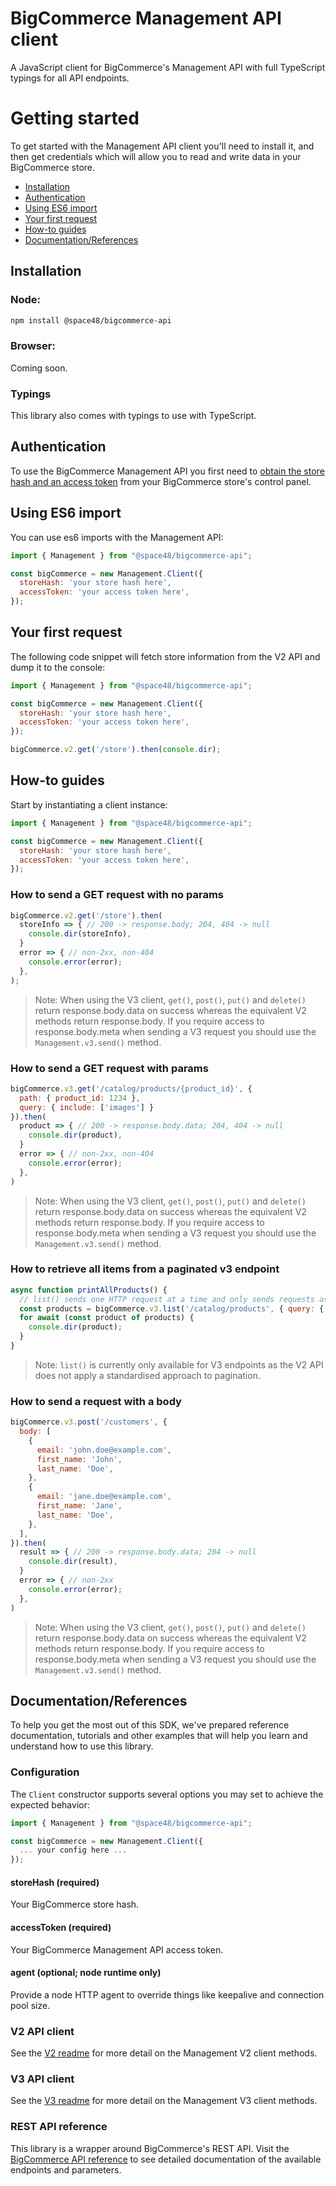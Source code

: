 # BigCommerce Management API client

A JavaScript client for BigCommerce's Management API with full TypeScript typings for all API endpoints.

# Getting started

To get started with the Management API client you'll need to install it, and then get credentials which will allow you to read and write data in your BigCommerce store.

- [Installation](#installation)
- [Authentication](#authentication)
- [Using ES6 import](#using-es6-import)
- [Your first request](#your-first-request)
- [How-to guides](#how-to-guides)
- [Documentation/References](#documentationreferences)

## Installation

### Node:

```sh
npm install @space48/bigcommerce-api
```

### Browser:

Coming soon.

### Typings

This library also comes with typings to use with TypeScript.

## Authentication

To use the BigCommerce Management API you first need to [obtain the store hash and an access token](https://developer.bigcommerce.com/api-docs/getting-started/authentication/rest-api-authentication#obtaining-store-api-credentials) from your BigCommerce store's control panel.

## Using ES6 import

You can use es6 imports with the Management API:

```js
import { Management } from "@space48/bigcommerce-api";

const bigCommerce = new Management.Client({
  storeHash: 'your store hash here',
  accessToken: 'your access token here',
});
```

## Your first request

The following code snippet will fetch store information from the V2 API and dump it to the console:

```js
import { Management } from "@space48/bigcommerce-api";

const bigCommerce = new Management.Client({
  storeHash: 'your store hash here',
  accessToken: 'your access token here',
});

bigCommerce.v2.get('/store').then(console.dir);
```

## How-to guides

Start by instantiating a client instance:

```js
import { Management } from "@space48/bigcommerce-api";

const bigCommerce = new Management.Client({
  storeHash: 'your store hash here',
  accessToken: 'your access token here',
});
```

### How to send a GET request with no params

```js
bigCommerce.v2.get('/store').then(
  storeInfo => { // 200 -> response.body; 204, 404 -> null
    console.dir(storeInfo),
  }
  error => { // non-2xx, non-404
    console.error(error);
  },
);
```

> Note: When using the V3 client, `get()`, `post()`, `put()` and `delete()` return response.body.data on success whereas the equivalent V2 methods return response.body. If you require access to response.body.meta when sending a V3 request you should use the `Management.v3.send()` method.

### How to send a GET request with params

```js
bigCommerce.v3.get('/catalog/products/{product_id}', {
  path: { product_id: 1234 },
  query: { include: ['images'] }
}).then(
  product => { // 200 -> response.body.data; 204, 404 -> null
    console.dir(product),
  }
  error => { // non-2xx, non-404
    console.error(error);
  },
)
```

> Note: When using the V3 client, `get()`, `post()`, `put()` and `delete()` return response.body.data on success whereas the equivalent V2 methods return response.body. If you require access to response.body.meta when sending a V3 request you should use the `Management.v3.send()` method.

### How to retrieve all items from a paginated v3 endpoint

```js
async function printAllProducts() {
  // list() sends one HTTP request at a time and only sends requests as the iterator is consumed
  const products = bigCommerce.v3.list('/catalog/products', { query: { include: ['images'] } });
  for await (const product of products) {
    console.dir(product);
  }
}
```

> Note: `list()` is currently only available for V3 endpoints as the V2 API does not apply a standardised approach to pagination.

### How to send a request with a body

```js
bigCommerce.v3.post('/customers', {
  body: [
    {
      email: 'john.doe@example.com',
      first_name: 'John',
      last_name: 'Doe',
    },
    {
      email: 'jane.doe@example.com',
      first_name: 'Jane',
      last_name: 'Doe',
    },
  ],
}).then(
  result => { // 200 -> response.body.data; 204 -> null
    console.dir(result),
  }
  error => { // non-2xx
    console.error(error);
  },
)
```

> Note: When using the V3 client, `get()`, `post()`, `put()` and `delete()` return response.body.data on success whereas the equivalent V2 methods return response.body. If you require access to response.body.meta when sending a V3 request you should use the `Management.v3.send()` method.

## Documentation/References

To help you get the most out of this SDK, we've prepared reference documentation, tutorials and other examples that will help you learn and understand how to use this library.

### Configuration

The `Client` constructor supports several options you may set to achieve the expected behavior:

```js
import { Management } from "@space48/bigcommerce-api";

const bigCommerce = new Management.Client({
  ... your config here ...
});
``` 

#### storeHash (required)

Your BigCommerce store hash.

#### accessToken (required)

Your BigCommerce Management API access token.

#### agent (optional; node runtime only)

Provide a node HTTP agent to override things like keepalive and connection pool size.

### V2 API client

See the [V2 readme](v2/README.md) for more detail on the Management V2 client methods.

### V3 API client

See the [V3 readme](v3/README.md) for more detail on the Management V3 client methods.

### REST API reference

This library is a wrapper around BigCommerce's REST API. Visit the [BigCommerce API reference](https://developer.bigcommerce.com/api-reference) to see detailed documentation of the available endpoints and parameters.
